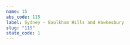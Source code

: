```yaml
---
name: 15
abs_code: 115
label: Sydney - Baulkham Hills and Hawkesbury
slug: "115"
state_code: 1
---
```

